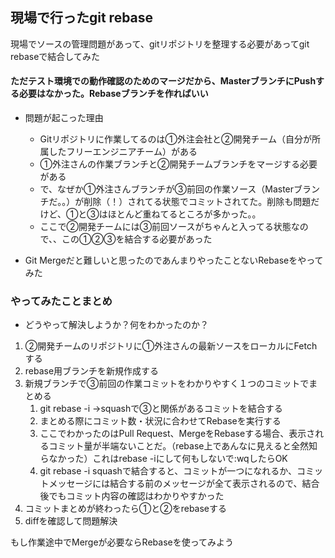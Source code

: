 ## 現場で行ったgit rebase

現場でソースの管理問題があって、gitリポジトリを整理する必要があってgit rebaseで結合してみた

#### ただテスト環境での動作確認のためのマージだから、MasterブランチにPushする必要はなかった。Rebaseブランチを作ればいい

* 問題が起こった理由
   * Gitリポジトリに作業してるのは①外注会社と②開発チーム（自分が所属したフリーエンジニアチーム）がある
   * ①外注さんの作業ブランチと②開発チームブランチをマージする必要がある
   * で、なぜか①外注さんブランチが③前回の作業ソース（Masterブランチだ。。）が削除（！）されてる状態でコミットされてた。削除も問題だけど、①と③はほとんど重ねてるところが多かった。。
   * ここで②開発チームには③前回ソースがちゃんと入ってる状態なので、、この①②③を結合する必要があった

* Git Mergeだと難しいと思ったのであんまりやったことないRebaseをやってみた

### やってみたことまとめ

* どうやって解決しようか？何をわかったのか？

1. ②開発チームのリポジトリに①外注さんの最新ソースをローカルにFetchする
1. rebase用ブランチを新規作成する
1. 新規ブランチで③前回の作業コミットをわかりやすく１つのコミットでまとめる
   1. git rebase -i →squashで③と関係があるコミットを結合する
   2. まとめる際にコミット数・状況に合わせてRebaseを実行する
   3. ここでわかったのはPull Request、MergeをRebaseする場合、表示されるコミット量が半端ないことだ。（rebase上であんなに見えると全然知らなかった）これはrebase -iにして何もしないで:wqしたらOK
   4. git rebase -i squashで結合すると、コミットが一つになれるか、コミットメッセージには結合する前のメッセージが全て表示されるので、結合後でもコミット内容の確認はわかりやすかった
1. コミットまとめが終わったら①と②をrebaseする
1. diffを確認して問題解決


もし作業途中でMergeが必要ならRebaseを使ってみよう

